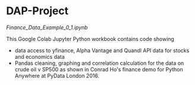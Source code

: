 # DAP-Project

_Finance_Data_Example_0_1.ipynb_

This Google Colab Jupyter Python workbook contains code showing

- data access to yfinance, Alpha Vantage and Quandl API data for stocks and economics data
- Pandas cleaning, graphing and correlation calculation for the data on crude oil v SP500 as shown in Conrad Ho's finance demo for Python Anywhere at PyData London 2016.  
